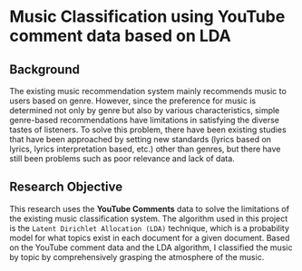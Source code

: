 # Music Classification using YouTube comment data based on LDA

## Background
The existing music recommendation system mainly recommends music to users based on genre. However, since the preference for music is determined not only by genre but also by various characteristics, simple genre-based recommendations have limitations in satisfying the diverse tastes of listeners. To solve this problem, there have been existing studies that have been approached by setting new standards (lyrics based on lyrics, lyrics interpretation based, etc.) other than genres, but there have still been problems such as poor relevance and lack of data. 

## Research Objective
This research uses the **YouTube Comments** data to solve the limitations of the existing music classification system. The algorithm used in this project is the ``Latent Dirichlet Allocation (LDA)`` technique, which is a probability model for what topics exist in each document for a given document. Based on the YouTube comment data and the LDA algorithm, I classified the music by topic by comprehensively grasping the atmosphere of the music.
